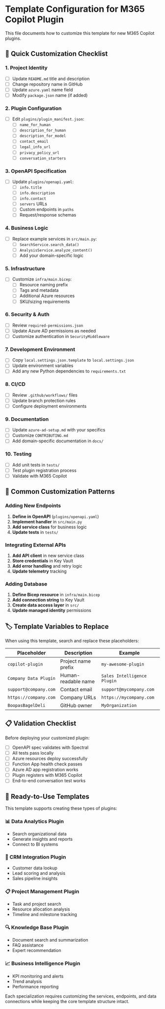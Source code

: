 # Template Configuration for M365 Copilot Plugin

This file documents how to customize this template for new M365 Copilot plugins.

## 🔧 Quick Customization Checklist

### 1. Project Identity

- [ ] Update `README.md` title and description
- [ ] Change repository name in GitHub
- [ ] Update `azure.yaml` name field
- [ ] Modify `package.json` name (if added)

### 2. Plugin Configuration

- [ ] Edit `plugins/plugin_manifest.json`:
  - [ ] `name_for_human`
  - [ ] `description_for_human`
  - [ ] `description_for_model`
  - [ ] `contact_email`
  - [ ] `legal_info_url`
  - [ ] `privacy_policy_url`
  - [ ] `conversation_starters`

### 3. OpenAPI Specification  

- [ ] Update `plugins/openapi.yaml`:
  - [ ] `info.title`
  - [ ] `info.description`
  - [ ] `info.contact`
  - [ ] `servers` URLs
  - [ ] Custom endpoints in `paths`
  - [ ] Request/response schemas

### 4. Business Logic

- [ ] Replace example services in `src/main.py`:
  - [ ] `SearchService.search_data()`
  - [ ] `AnalysisService.analyze_content()`
  - [ ] Add your domain-specific logic

### 5. Infrastructure

- [ ] Customize `infra/main.bicep`:
  - [ ] Resource naming prefix
  - [ ] Tags and metadata  
  - [ ] Additional Azure resources
  - [ ] SKU/sizing requirements

### 6. Security & Auth

- [ ] Review `required-permissions.json`
- [ ] Update Azure AD permissions as needed
- [ ] Customize authentication in `SecurityMiddleware`

### 7. Development Environment

- [ ] Copy `local.settings.json.template` to `local.settings.json`
- [ ] Update environment variables
- [ ] Add any new Python dependencies to `requirements.txt`

### 8. CI/CD

- [ ] Review `.github/workflows/` files
- [ ] Update branch protection rules
- [ ] Configure deployment environments

### 9. Documentation

- [ ] Update `azure-ad-setup.md` with your specifics
- [ ] Customize `CONTRIBUTING.md`
- [ ] Add domain-specific documentation in `docs/`

### 10. Testing

- [ ] Add unit tests in `tests/`
- [ ] Test plugin registration process
- [ ] Validate with M365 Copilot

## 🎯 Common Customization Patterns

### Adding New Endpoints

1. **Define in OpenAPI** (`plugins/openapi.yaml`)
2. **Implement handler** in `src/main.py`
3. **Add service class** for business logic
4. **Update tests** in `tests/`

### Integrating External APIs

1. **Add API client** in new service class
2. **Store credentials** in Key Vault
3. **Add error handling** and retry logic
4. **Update telemetry** tracking

### Adding Database

1. **Define Bicep resource** in `infra/main.bicep`
2. **Add connection string** to Key Vault
3. **Create data access layer** in `src/`
4. **Update managed identity** permissions

## 🏷️ Template Variables to Replace

When using this template, search and replace these placeholders:

| Placeholder | Description | Example |
|-------------|-------------|---------|
| `copilot-plugin` | Project name prefix | `my-awesome-plugin` |
| `Company Data Plugin` | Human-readable name | `Sales Intelligence Plugin` |
| `support@company.com` | Contact email | `support@mycompany.com` |
| `https://company.com` | Company URLs | `https://mycompany.com` |
| `BoopasBagelDeli` | GitHub owner | `MyOrganization` |

## 📋 Validation Checklist

Before deploying your customized plugin:

- [ ] OpenAPI spec validates with Spectral
- [ ] All tests pass locally
- [ ] Azure resources deploy successfully
- [ ] Function App health check passes
- [ ] Azure AD app registration works
- [ ] Plugin registers with M365 Copilot
- [ ] End-to-end conversation test works

## 🚀 Ready-to-Use Templates

This template supports creating these types of plugins:

### 📊 Data Analytics Plugin

- Search organizational data
- Generate insights and reports
- Connect to BI systems

### 🎯 CRM Integration Plugin  

- Customer data lookup
- Lead scoring and analysis
- Sales pipeline insights

### 📋 Project Management Plugin

- Task and project search
- Resource allocation analysis
- Timeline and milestone tracking

### 🔍 Knowledge Base Plugin

- Document search and summarization
- FAQ assistance
- Expert recommendation

### 📈 Business Intelligence Plugin

- KPI monitoring and alerts
- Trend analysis
- Performance reporting

Each specialization requires customizing the services, endpoints, and data connections while keeping the core template structure intact.
